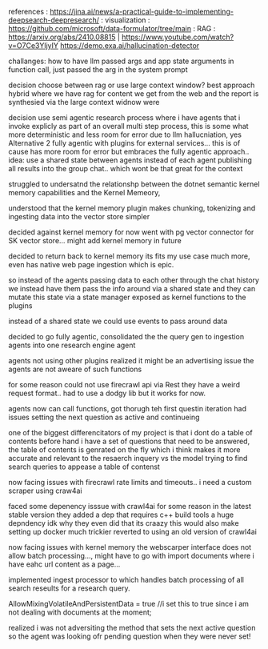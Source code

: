 references : https://jina.ai/news/a-practical-guide-to-implementing-deepsearch-deepresearch/
: visualization : https://github.com/microsoft/data-formulator/tree/main
: RAG : https://arxiv.org/abs/2410.08815 | https://www.youtube.com/watch?v=O7Ce3YljyIY
https://demo.exa.ai/hallucination-detector

challanges: how to have llm passed args and app state arguments in function call, just passed the arg in the system prompt

decision choose between rag or use large context window? best approach hybrid where we have rag for content we get from the web and the report is synthesied via the large context widnow were

decision use semi agentic research process where i have agents that i invoke explicly as part of an overall multi step process, this is some what more deterministic and less room for error due to llm hallucniation,
yes
Alternative 2 fully agentic with plugins for external services... this is of cause has more room for error but embraces the fully agentic approach.. idea: use a shared state between agents instead of each agent publishing all results into the group chat.. which wont be that great for the context

struggled to undersatnd the relationshp between the dotnet semantic kernel memory capabilities and the Kernel Memeory,

understood that the kernel memory plugin makes chunking, tokenizing and ingesting data into the vector store simpler

decided against kernel memory for now went with pg vector connector for SK vector store... might add kernel memory in future

decided to return back to kernel memory its fits my use case much more, even has native web page ingestion which is epic.

so instead of the agents passing data to each other through the chat history we instead have them pass the info around via a shared state and they can mutate this state via a state manager exposed as kernel functions to the plugins

instead of a shared state we could use events to pass around data

decided to go fully agentic, consolidated the the query gen to ingestion agents into one research engine agent

agents not using other plugins realized it might be an advertising issue the agents are not aweare of such functions

for some reason could not use firecrawl api via Rest they have a weird request format.. had to use a dodgy lib but it works for now.

agents now can call functions, got thorugh teh first questin iteration had issues setting the next question as active and continueing

one of the biggest differencitators of my project is that i dont do a table of contents before hand i have a set of questions that need to be answered, the table of contents is genrated on the fly which i think makes it more accurate and relevant to the resaerch inquery vs the model trying to find search queries to appease a table of contenst

now facing issues with firecrawl rate limits and timeouts.. i need a custom scraper using craw4ai

faced some depenency isssue with crawl4ai for some reason in the latest stable version they added a dep that requires c++ build tools a huge depndency idk why they even did that its craazy this would also make setting up docker much trickier reverted to using an old version of crawl4ai

now facing issues with kernel memory the webscarper interface does not allow batch processing..., might have to go with import documents where i have eahc url content as a page...

implemented ingest processor to which handles batch processing of all search reseults for a research query.

AllowMixingVolatileAndPersistentData = true //i set this to true since i am not dealing with documents at the moment;

realized i was not adversiting the method that sets the next active question so the agent was looking ofr pending question when they were never set!
